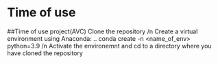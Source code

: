 # Time of use
##Time of use project(AVC)
Clone the repository /n
Create a virtual environment using Anaconda: .. conda create -n <name_of_env> python=3.9 /n
Activate the environemnt and cd to a directory where you have cloned the repository
